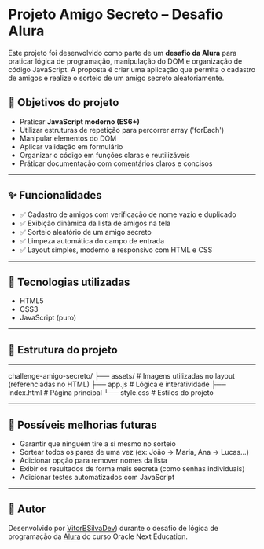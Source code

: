 

# Projeto Amigo Secreto – Desafio Alura

Este projeto foi desenvolvido como parte de um **desafio da Alura** para praticar lógica de programação, manipulação do DOM e organização de código JavaScript. A proposta é criar uma aplicação que permita o cadastro de amigos e realize o sorteio de um amigo secreto aleatoriamente.

## 🧠 Objetivos do projeto

* Praticar **JavaScript moderno (ES6+)**
* Utilizar estruturas de repetição para percorrer array ('forEach')
* Manipular elementos do DOM
* Aplicar validação em formulário
* Organizar o código em funções claras e reutilizáveis
* Práticar documentação com comentários claros e concisos

---

## ✨ Funcionalidades

* ✅ Cadastro de amigos com verificação de nome vazio e duplicado
* ✅ Exibição dinâmica da lista de amigos na tela
* ✅ Sorteio aleatório de um amigo secreto
* ✅ Limpeza automática do campo de entrada
* ✅ Layout simples, moderno e responsivo com HTML e CSS

---

## 🚀 Tecnologias utilizadas

* HTML5
* CSS3 
* JavaScript (puro)

---

## 📂 Estrutura do projeto

---
challenge-amigo-secreto/
├── assets/            # Imagens utilizadas no layout (referenciadas no HTML)
├── app.js             # Lógica e interatividade
├── index.html         # Página principal
└── style.css          # Estilos do projeto


---

## 📌 Possíveis melhorias futuras

* Garantir que ninguém tire a si mesmo no sorteio
* Sortear todos os pares de uma vez (ex: João → Maria, Ana → Lucas…)
* Adicionar opção para remover nomes da lista
* Exibir os resultados de forma mais secreta (como senhas individuais)
* Adicionar testes automatizados com JavaScript

---

## 👤 Autor

Desenvolvido por [VitorBSilvaDev](https://github.com/VitorBSilvaDev)) durante o desafio de lógica de programação da [Alura](https://www.alura.com.br/) do curso Oracle Next Education.


